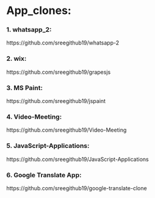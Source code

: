 <h1>App_clones:</h1>
<h3>1. whatsapp_2:</h3>  https://github.com/sreegithub19/whatsapp-2 <br>
<h3>2. wix:</h3> https://github.com/sreegithub19/grapesjs
<h3>3. MS Paint:</h3> https://github.com/sreegithub19/jspaint
<h3>4. Video-Meeting:</h3> https://github.com/sreegithub19/Video-Meeting
<h3>5. JavaScript-Applications:</h3> https://github.com/sreegithub19/JavaScript-Applications
<h3>6. Google Translate App:</h3> https://github.com/sreegithub19/google-translate-clone
